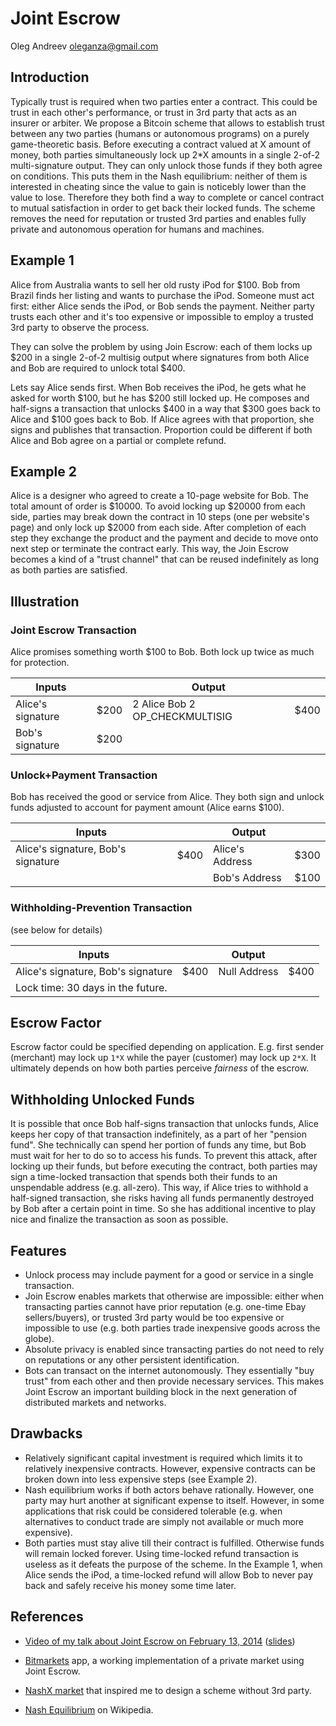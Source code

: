 Joint Escrow
============

Oleg Andreev <oleganza@gmail.com>



Introduction
------------

Typically trust is required when two parties enter a contract. This could be trust in each other's performance, or trust in 3rd party that acts as an insurer or arbiter. We propose a Bitcoin scheme that allows to establish trust between any two parties (humans or autonomous programs) on a purely game-theoretic basis. Before executing a contract valued at X amount of money, both parties simultaneously lock up 2*X amounts in a single 2-of-2 multi-signature output. They can only unlock those funds if they both agree on conditions. This puts them in the Nash equilibrium: neither of them is interested in cheating since the value to gain is noticebly lower than the value to lose. Therefore they both find a way to complete or cancel contract to mutual satisfaction in order to get back their locked funds. The scheme removes the need for reputation or trusted 3rd parties and enables fully private and autonomous operation for humans and machines.

Example 1 
---------

Alice from Australia wants to sell her old rusty iPod for $100. Bob from Brazil finds her listing and wants to purchase the iPod. Someone must act first: either Alice sends the iPod, or Bob sends the payment. Neither party trusts each other and it's too expensive or impossible to employ a trusted 3rd party to observe the process.

They can solve the problem by using Join Escrow: each of them locks up $200 in a single 2-of-2 multisig output where signatures from both Alice and Bob are required to unlock total $400. 

Lets say Alice sends first. When Bob receives the iPod, he gets what he asked for worth $100, but he has $200 still locked up. He composes and half-signs a transaction that unlocks $400 in a way that $300 goes back to Alice and $100 goes back to Bob. If Alice agrees with that proportion, she signs and publishes that transaction. Proportion could be different if both Alice and Bob agree on a partial or complete refund.

Example 2
---------

Alice is a designer who agreed to create a 10-page website for Bob. The total amount of order is $10000. To avoid locking up $20000 from each side, parties may break down the contract in 10 steps (one per website's page) and only lock up $2000 from each side. After completion of each step they exchange the product and the payment and decide to move onto next step or terminate the contract early. This way, the Join Escrow becomes a kind of a "trust channel" that can be reused indefinitely as long as both parties are satisfied.


Illustration
------------

### Joint Escrow Transaction

Alice promises something worth $100 to Bob. Both lock up twice as much for protection.

Inputs             |      | Output                          |      |
-------------------|------| --------------------------------|------| 
Alice's signature  | $200 | 2 Alice Bob 2 OP_CHECKMULTISIG  | $400 |
Bob's signature    | $200 |                                 |      |



### Unlock+Payment Transaction

Bob has received the good or service from Alice. They both sign and unlock funds adjusted to account for payment amount (Alice earns $100).

Inputs                              |      | Output           |      |
------------------------------------|------| -----------------|------| 
Alice's signature, Bob's signature  | $400 | Alice's Address  | $300 |
                                    |      | Bob's Address    | $100 |

### Withholding-Prevention Transaction

(see below for details)

Inputs                              |      | Output           |      |
------------------------------------|------| -----------------|------| 
Alice's signature, Bob's signature  | $400 | Null Address     | $400 |
Lock time: 30 days in the future.   |      |                  |      |



Escrow Factor
-------------

Escrow factor could be specified depending on application. E.g. first sender (merchant) may lock up `1*X` while the payer (customer) may lock up `2*X`. It ultimately depends on how both parties perceive *fairness* of the escrow. 


Withholding Unlocked Funds
--------------------------

It is possible that once Bob half-signs transaction that unlocks funds, Alice keeps her copy of that transaction indefinitely, as a part of her "pension fund". She technically can spend her portion of funds any time, but Bob must wait for her to do so to access his funds. To prevent this attack, after locking up their funds, but before executing the contract, both parties may sign a time-locked transaction that spends both their funds to an unspendable address (e.g. all-zero). This way, if Alice tries to withhold a half-signed transaction, she risks having all funds permanently destroyed by Bob after a certain point in time. So she has additional incentive to play nice and finalize the transaction as soon as possible.


Features
--------

* Unlock process may include payment for a good or service in a single transaction.
* Join Escrow enables markets that otherwise are impossible: either when transacting parties cannot have prior reputation (e.g. one-time Ebay sellers/buyers), or trusted 3rd party would be too expensive or impossible to use (e.g. both parties trade inexpensive goods across the globe).
* Absolute privacy is enabled since transacting parties do not need to rely on reputations or any other persistent identification.
* Bots can transact on the internet autonomously. They essentially "buy trust" from each other and then provide necessary services. This makes Joint Escrow an important building block in the next generation of distributed markets and networks.

Drawbacks
---------

* Relatively significant capital investment is required which limits it to relatively inexpensive contracts. However, expensive contracts can be broken down into less expensive steps (see Example 2).
* Nash equilibrium works if both actors behave rationally. However, one party may hurt another at significant expense to itself. However, in some applications that risk could be considered tolerable (e.g. when alternatives to conduct trade are simply not available or much more expensive).
* Both parties must stay alive till their contract is fulfilled. Otherwise funds will remain locked forever. Using time-locked refund transaction is useless as it defeats the purpose of the scheme. In the Example 1, when Alice sends the iPod, a time-locked refund will allow Bob to never pay back and safely receive his money some time later.



References
----------

* [Video of my talk about Joint Escrow on February 13, 2014](http://www.bitcoinomie.fr/2014/02/18/compte-rendu-paris-bitcoin-startups-1/) ([slides](http://oleganza.com/bitcoin-epita-2014.pdf))

* [Bitmarkets](http://voluntary.net/bitmarkets/) app, a working implementation of a private market using Joint Escrow.

* [NashX market](http://nashx.com) that inspired me to design a scheme without 3rd party.

* [Nash Equilibrium](http://en.wikipedia.org/wiki/Nash_equilibrium) on Wikipedia.